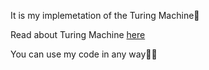 It is my implemetation of the Turing Machine🚀

Read about Turing Machine [here](https://en.wikipedia.org/wiki/Turing_machine)

You can use my code in any way🧑‍💻
